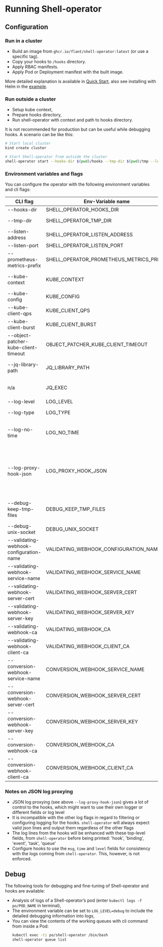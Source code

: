 # Running Shell-operator

## Configuration

### Run in a cluster

- Build an image from `ghcr.io/flant/shell-operator:latest` (or use a specific tag).
- Copy your hooks to `/hooks` directory.
- Apply RBAC manifests.
- Apply Pod or Deployment manifest with the built image.

More detailed explanation is available in [Quick Start](QUICK_START.md), also see installing with Helm in the [example][helm-chart-example].

### Run outside a cluster

- Setup kube context,
- Prepare hooks directory,
- Run shell-operator with context and path to hooks directory.

It is not recommended for production but can be useful while debugging hooks. A scenario can be like this:

```sh
# Start local cluster
kind create cluster

# Start Shell-operator from outside the cluster
shell-operator start --hooks-dir $(pwd)/hooks --tmp-dir $(pwd)/tmp --log-type color
```

### Environment variables and flags

You can configure the operator with the following environment variables and cli flags:

| CLI flag                                | Env-Variable name                        | Default                                  | Description                                                                                                                                                                                                                                             |
|-----------------------------------------|------------------------------------------|------------------------------------------|---------------------------------------------------------------------------------------------------------------------------------------------------------------------------------------------------------------------------------------------------------|
| --hooks-dir                             | SHELL_OPERATOR_HOOKS_DIR                 | `""`                                     | A path to a hooks file structure                                                                                                                                                                                                                        |
| --tmp-dir                               | SHELL_OPERATOR_TMP_DIR                   | `"/tmp/shell-operator"`                  | A path to store temporary files with data for hooks                                                                                                                                                                                                     |
| --listen-address                        | SHELL_OPERATOR_LISTEN_ADDRESS            | `"0.0.0.0"`                              | Address to use for HTTP serving.                                                                                                                                                                                                                        |
| --listen-port                           | SHELL_OPERATOR_LISTEN_PORT               | `"9115"`                                 | Port to use for HTTP serving.                                                                                                                                                                                                                           |
| --prometheus-metrics-prefix             | SHELL_OPERATOR_PROMETHEUS_METRICS_PREFIX | `"shell_operator_"`                      | A prefix for metrics names.                                                                                                                                                                                                                             |
| --kube-context                          | KUBE_CONTEXT                             | `""`                                     | The name of the kubeconfig context to use. (as a `--context` flag of kubectl)                                                                                                                                                                           |
| --kube-config                           | KUBE_CONFIG                              | `""`                                     | Path to the kubeconfig file. (as a `$KUBECONFIG` for kubectl)                                                                                                                                                                                           |
| --kube-client-qps                       | KUBE_CLIENT_QPS                          | `5`                                      | QPS for rate limiter of k8s.io/client-go                                                                                                                                                                                                                |
| --kube-client-burst                     | KUBE_CLIENT_BURST                        | `10`                                     | burst for rate limiter of k8s.io/client-go                                                                                                                                                                                                              |
| --object-patcher-kube-client-timeout    | OBJECT_PATCHER_KUBE_CLIENT_TIMEOUT       | `10s`                                    | timeout for object patcher's requests to the Kubernetes API server                                                                                                                                                                                      |
| --jq-library-path                       | JQ_LIBRARY_PATH                          | `""`                                     | Prepend directory to the search list for jq modules (works as `jq -L`).                                                                                                                                                                                 |
| n/a                                     | JQ_EXEC                                  | `""`                                     | Set to `yes` to use jq as executable — it is more for **developing purposes**.                                                                                                                                                                          |
| --log-level                             | LOG_LEVEL                                | `"info"`                                 | Logging level: `debug`, `info`, `error`.                                                                                                                                                                                                                |
| --log-type                              | LOG_TYPE                                 | `"text"`                                 | Logging formatter type: `json`, `text` or `color`.                                                                                                                                                                                                      |
| --log-no-time                           | LOG_NO_TIME                              | `false`                                  | Disable timestamp logging if flag is present. Useful when output is redirected to logging system that already adds timestamps.                                                                                                                          |
| --log-proxy-hook-json                   | LOG_PROXY_HOOK_JSON                      | `false`                                  | Delegate hook stdout/ stderr JSON logging to the hooks and act as a proxy that adds some extra fields before just printing the output. **NOTE: It ignores `LOG_TYPE` for the output of the hooks; expects JSON lines to stdout/ stderr from the hooks** |
| --debug-keep-tmp-files                  | DEBUG_KEEP_TMP_FILES                     | `"no"`                                   | Set to `yes` to keep files in $SHELL_OPERATOR_TMP_DIR for debugging purposes. Note that it can generate many files.                                                                                                                                     |
| --debug-unix-socket                     | DEBUG_UNIX_SOCKET                        | `"/var/run/shell-operator/debug.socket"` | Path to the unix socket file for debugging purposes.                                                                                                                                                                                                    |
| --validating-webhook-configuration-name | VALIDATING_WEBHOOK_CONFIGURATION_NAME    | `"shell-operator-hooks"`                 | A name of a ValidatingWebhookConfiguration resource.                                                                                                                                                                                                    |
| --validating-webhook-service-name       | VALIDATING_WEBHOOK_SERVICE_NAME          | `"shell-operator-validating-svc"`        | A name of a service used in ValidatingWebhookConfiguration.                                                                                                                                                                                             |
| --validating-webhook-server-cert        | VALIDATING_WEBHOOK_SERVER_CERT           | `"/validating-certs/tls.crt"`            | A path to a server certificate for service used in ValidatingWebhookConfiguration.                                                                                                                                                                      |
| --validating-webhook-server-key         | VALIDATING_WEBHOOK_SERVER_KEY            | `"/validating-certs/tls.key"`            | A path to a server private key for service used in ValidatingWebhookConfiguration.                                                                                                                                                                      |
| --validating-webhook-ca                 | VALIDATING_WEBHOOK_CA                    | `"/validating-certs/ca.crt"`             | A path to a ca certificate for ValidatingWebhookConfiguration.                                                                                                                                                                                          |
| --validating-webhook-client-ca          | VALIDATING_WEBHOOK_CLIENT_CA             | []                                       | A path to a server certificate for ValidatingWebhookConfiguration.                                                                                                                                                                                      |
| --conversion-webhook-service-name       | CONVERSION_WEBHOOK_SERVICE_NAME          | `"shell-operator-conversion-svc"`        | A name of a service for clientConfig in CRD.                                                                                                                                                                                                            |
| --conversion-webhook-server-cert        | CONVERSION_WEBHOOK_SERVER_CERT           | `"/conversion-certs/tls.crt"`            | A path to a server certificate for clientConfig in CRD.                                                                                                                                                                                                 |
| --conversion-webhook-server-key         | CONVERSION_WEBHOOK_SERVER_KEY            | `"/conversion-certs/tls.key"`            | A path to a server private key for clientConfig in CRD.                                                                                                                                                                                                 |
| --conversion-webhook-ca                 | CONVERSION_WEBHOOK_CA                    | `"/conversion-certs/ca.crt"`             | A path to a ca certificate for clientConfig in CRD.                                                                                                                                                                                                     |
| --conversion-webhook-client-ca          | CONVERSION_WEBHOOK_CLIENT_CA             | []                                       | A path to a server certificate for CRD.spec.conversion.webhook.                                                                                                                                                                                         |


### Notes on JSON log proxying

* JSON log proxying (see above `--log-proxy-hook-json`) gives a lot of control to the hooks, which might want to use their own logger or different fields or log level
* It is incompatible with the other log flags in regard to filtering or configuring logging for the hooks. `shell-operator` will always expect valid json lines and output them regardless of the other flags
* The log lines from the hooks will be enhanced with these top-level fields, from `shell-operator` before being printed: 'hook', 'binding', 'event', 'task', 'queue'
* Configure hooks to use the `msg`, `time` and `level` fields for consistency with the logs coming from `shell-operator`. This, however, is not enforced.

## Debug

The following tools for debugging and fine-tuning of Shell-operator and hooks are available:

- Analysis of logs of a Shell-operator’s pod (enter `kubectl logs -f po/POD_NAME` in terminal),
- The environment variable can be set to `LOG_LEVEL=debug` to include the detailed debugging information into logs,
- You can view the contents of the working queues with cli command from inside a Pod:
   ```sh
   kubectl exec -ti po/shell-operator /bin/bash
   shell-operator queue list
   ```

[helm-chart-example]: https://github.com/flant/shell-operator/tree/main/examples/210-conversion-webhook
